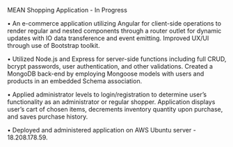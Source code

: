 MEAN Shopping Application - In Progress

• An e-commerce application utilizing Angular for client-side operations to render regular and nested components through a router outlet for dynamic updates with IO data transference and event emitting. Improved UX/UI through use of Bootstrap toolkit.

•	Utilized Node.js and Express for server-side functions including full CRUD, bcrypt passwords, user authentication, and other validations. Created a MongoDB back-end by employing Mongoose models with users and products in an embedded Schema association.

•	Applied administrator levels to login/registration to determine user’s functionality as an administrator or regular shopper. Application displays user’s cart of chosen items, decrements inventory quantity upon purchase, and saves purchase history.  

•	Deployed and administered application on AWS Ubuntu server - 18.208.178.59.
